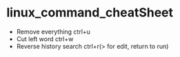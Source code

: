 # linux_command_cheatSheet

- Remove everything ctrl+u
- Cut left word ctrl+w
- Reverse history search ctrl+r(> for edit, return to run)
